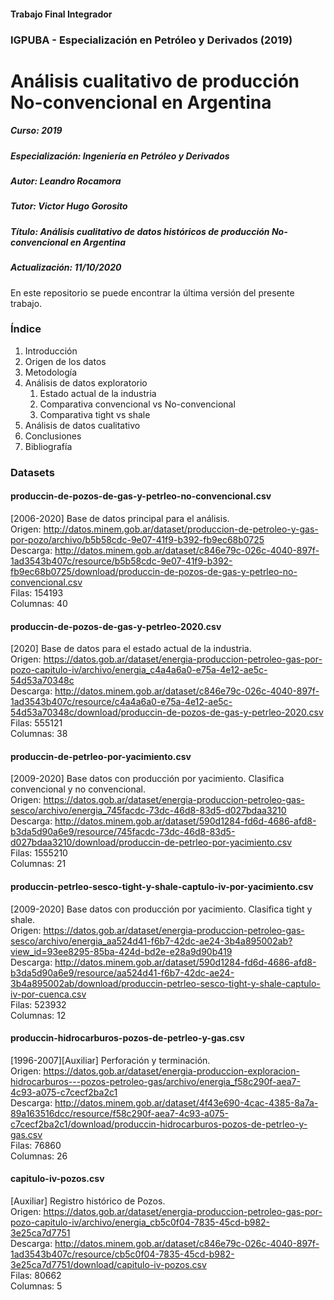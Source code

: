 #### Trabajo Final Integrador
### IGPUBA - Especialización en Petróleo y Derivados (2019)
# Análisis cualitativo de producción No-convencional en Argentina

##### Curso: 2019
##### Especialización: Ingeniería en Petróleo y Derivados
##### Autor: Leandro Rocamora
##### Tutor: Victor Hugo Gorosito
##### Título: Análisis cualitativo de datos históricos de producción No-convencional en Argentina
  
##### Actualización: 11/10/2020

En este repositorio se puede encontrar la última versión del presente trabajo.

### Índice

1. Introducción
2. Origen de los datos
3. Metodología
4. Análisis de datos exploratorio
	1. Estado actual de la industria
	2. Comparativa convencional vs No-convencional
	3. Comparativa tight vs shale
5. Análisis de datos cualitativo
6. Conclusiones
7. Bibliografía

### Datasets

#### produccin-de-pozos-de-gas-y-petrleo-no-convencional.csv
[2006-2020] Base de datos principal para el análisis.  
Origen: http://datos.minem.gob.ar/dataset/produccion-de-petroleo-y-gas-por-pozo/archivo/b5b58cdc-9e07-41f9-b392-fb9ec68b0725  
Descarga: http://datos.minem.gob.ar/dataset/c846e79c-026c-4040-897f-1ad3543b407c/resource/b5b58cdc-9e07-41f9-b392-fb9ec68b0725/download/produccin-de-pozos-de-gas-y-petrleo-no-convencional.csv  
Filas: 154193  
Columnas: 40  

#### produccin-de-pozos-de-gas-y-petrleo-2020.csv
[2020] Base de datos para el estado actual de la industria.  
Origen: https://datos.gob.ar/dataset/energia-produccion-petroleo-gas-por-pozo-capitulo-iv/archivo/energia_c4a4a6a0-e75a-4e12-ae5c-54d53a70348c  
Descarga: http://datos.minem.gob.ar/dataset/c846e79c-026c-4040-897f-1ad3543b407c/resource/c4a4a6a0-e75a-4e12-ae5c-54d53a70348c/download/produccin-de-pozos-de-gas-y-petrleo-2020.csv  
Filas: 555121  
Columnas: 38  

#### produccin-de-petrleo-por-yacimiento.csv
[2009-2020] Base datos con producción por yacimiento. Clasifica convencional y no convencional.  
Origen: https://datos.gob.ar/dataset/energia-produccion-petroleo-gas-sesco/archivo/energia_745facdc-73dc-46d8-83d5-d027bdaa3210  
Descarga: http://datos.minem.gob.ar/dataset/590d1284-fd6d-4686-afd8-b3da5d90a6e9/resource/745facdc-73dc-46d8-83d5-d027bdaa3210/download/produccin-de-petrleo-por-yacimiento.csv  
Filas: 1555210  
Columnas: 21  

#### produccin-petrleo-sesco-tight-y-shale-captulo-iv-por-yacimiento.csv
[2009-2020] Base datos con producción por yacimiento. Clasifica tight y shale.  
Origen: https://datos.gob.ar/dataset/energia-produccion-petroleo-gas-sesco/archivo/energia_aa524d41-f6b7-42dc-ae24-3b4a895002ab?view_id=93ee8295-85ba-424d-bd2e-e28a9d90b419  
Descarga: http://datos.minem.gob.ar/dataset/590d1284-fd6d-4686-afd8-b3da5d90a6e9/resource/aa524d41-f6b7-42dc-ae24-3b4a895002ab/download/produccin-petrleo-sesco-tight-y-shale-captulo-iv-por-cuenca.csv  
Filas: 523932  
Columnas: 12  

#### produccin-hidrocarburos-pozos-de-petrleo-y-gas.csv
[1996-2007][Auxiliar] Perforación y terminación.  
Origen: https://datos.gob.ar/dataset/energia-produccion-exploracion-hidrocarburos---pozos-petroleo-gas/archivo/energia_f58c290f-aea7-4c93-a075-c7cecf2ba2c1  
Descarga: http://datos.minem.gob.ar/dataset/4f43e690-4cac-4385-8a7a-89a163516dcc/resource/f58c290f-aea7-4c93-a075-c7cecf2ba2c1/download/produccin-hidrocarburos-pozos-de-petrleo-y-gas.csv  
Filas: 76860  
Columnas: 26  

#### capitulo-iv-pozos.csv
[Auxiliar] Registro histórico de Pozos.  
Origen: https://datos.gob.ar/dataset/energia-produccion-petroleo-gas-por-pozo-capitulo-iv/archivo/energia_cb5c0f04-7835-45cd-b982-3e25ca7d7751  
Descarga: http://datos.minem.gob.ar/dataset/c846e79c-026c-4040-897f-1ad3543b407c/resource/cb5c0f04-7835-45cd-b982-3e25ca7d7751/download/capitulo-iv-pozos.csv  
Filas: 80662  
Columnas: 5  